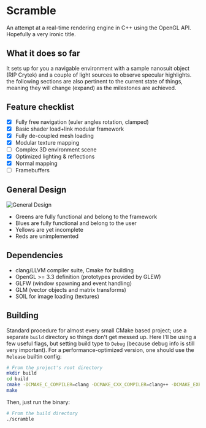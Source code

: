 # Scramble
An attempt at a real-time rendering engine in C++ using the OpenGL API.
Hopefully a very ironic title.

## What it does so far
It sets up for you a navigable environment with a sample nanosuit object (RIP
Crytek) and a couple of light sources to observe specular highlights. the
following sections are also pertinent to the current state of things, meaning
they will change (expand) as the milestones are achieved.

## Feature checklist
- [x] Fully free navigation (euler angles rotation, clamped)
- [x] Basic shader load+link modular framework
- [x] Fully de-coupled mesh loading
- [x] Modular texture mapping
- [ ] Complex 3D environment scene
- [x] Optimized lighting & reflections
- [x] Normal mapping
- [ ] Framebuffers

## General Design
![General Design](http://i.imgur.com/7wDU86u.png "General Design")
- Greens are fully functional and belong to the framework
- Blues are fully functional and belong to the user
- Yellows are yet incomplete
- Reds are unimplemented

## Dependencies
* clang/LLVM compiler suite, Cmake for building
* OpenGL >= 3.3 definition (prototypes provided by GLEW)
* GLFW (window spawning and event handling)
* GLM (vector objects and matrix transforms)
* SOIL for image loading (textures)

## Building
Standard procedure for almost every small CMake based project; use a separate
`build` directory so things don't get messed up. Here I'll be using a few useful
flags, but setting build type to `Debug` (because debug info is still very
important). For a performance-optimized version, one should use the `Release`
builtin config:
```bash
# From the project's root directory
mkdir build
cd build
cmake -DCMAKE_C_COMPILER=clang -DCMAKE_CXX_COMPILER=clang++ -DCMAKE_EXPORT_COMPILE_COMMANDS=on -DCMAKE_BUILD_TYPE=Debug ..
make
```
Then, just run the binary:
```bash
# From the build directory
./scramble
```
